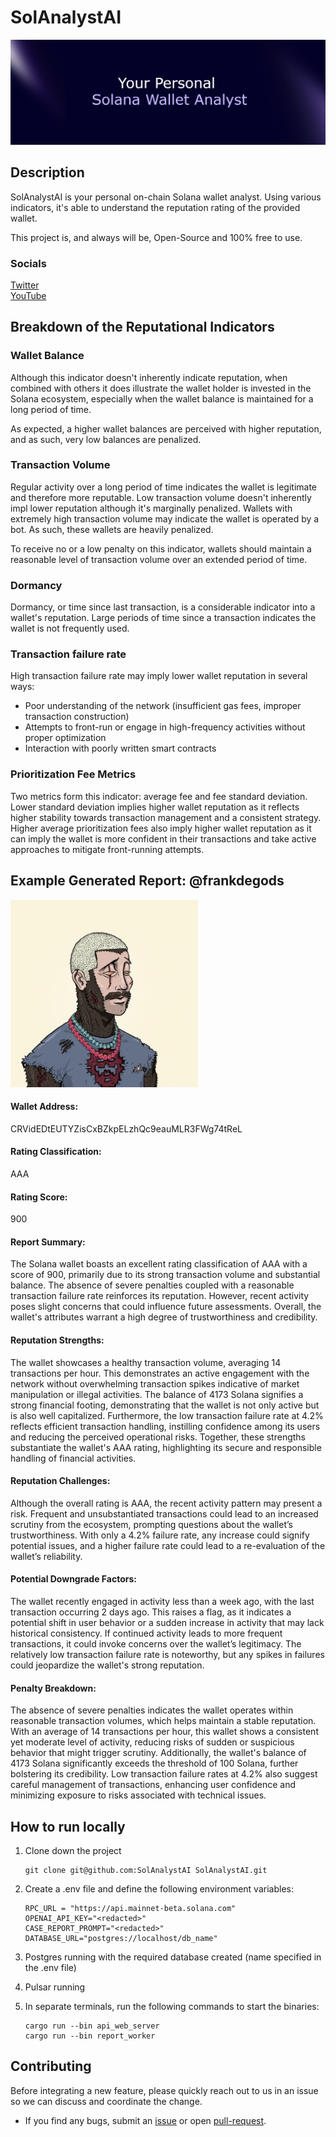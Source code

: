  # SolAnalystAI

 ![image](images/banner-header.png)

## Description
SolAnalystAI is your personal on-chain Solana wallet analyst. Using various indicators, it's able to understand the reputation rating of the provided wallet.

This project is, and always will be, Open-Source and 100% free to use.

### Socials
[Twitter](https://x.com/SolAnalystAI)
<br>
[YouTube]()

## Breakdown of the Reputational Indicators

### Wallet Balance
Although this indicator doesn't inherently indicate reputation, when combined with others it does illustrate the wallet holder is invested in the Solana ecosystem, especially when the wallet balance is maintained for a long period of time.

As expected, a higher wallet balances are perceived with higher reputation, and as such, very low balances are penalized.

### Transaction Volume
Regular activity over a long period of time indicates the wallet is legitimate and therefore more reputable. Low transaction volume doesn't inherently impl lower reputation although it's marginally penalized. Wallets with extremely high transaction volume may indicate the wallet is operated by a bot. As such, these wallets are heavily penalized.

To receive no or a low penalty on this indicator, wallets should maintain a reasonable level of transaction volume over an extended period of time. 

### Dormancy
Dormancy, or time since last transaction, is a considerable indicator into a wallet's reputation. Large periods of time since a transaction indicates the wallet is not frequently used.

### Transaction failure rate
High transaction failure rate may imply lower wallet reputation in several ways:
- Poor understanding of the network (insufficient gas fees, improper transaction construction)
- Attempts to front-run or engage in high-frequency activities without proper optimization
- Interaction with poorly written smart contracts

### Prioritization Fee Metrics
Two metrics form this indicator: average fee and fee standard deviation. Lower standard deviation implies higher wallet reputation as it reflects higher stability towards transaction management and a consistent strategy. Higher average prioritization fees also imply higher wallet reputation as it can imply the wallet is more confident in their transactions and take active approaches to mitigate front-running attempts.

## Example Generated Report: @frankdegods
<img src="images/frank.png" width="300">

#### Wallet Address:
CRVidEDtEUTYZisCxBZkpELzhQc9eauMLR3FWg74tReL

#### Rating Classification: 
AAA

#### Rating Score: 
900

#### Report Summary:
The Solana wallet boasts an excellent rating classification of AAA with a score of 900, primarily due to its strong transaction volume and substantial balance. The absence of severe penalties coupled with a reasonable transaction failure rate reinforces its reputation. However, recent activity poses slight concerns that could influence future assessments. Overall, the wallet's attributes warrant a high degree of trustworthiness and credibility.

#### Reputation Strengths:
The wallet showcases a healthy transaction volume, averaging 14 transactions per hour. This demonstrates an active engagement with the network without overwhelming transaction spikes indicative of market manipulation or illegal activities. The balance of 4173 Solana signifies a strong financial footing, demonstrating that the wallet is not only active but is also well capitalized. Furthermore, the low transaction failure rate at 4.2% reflects efficient transaction handling, instilling confidence among its users and reducing the perceived operational risks. Together, these strengths substantiate the wallet's AAA rating, highlighting its secure and responsible handling of financial activities.

#### Reputation Challenges:
Although the overall rating is AAA, the recent activity pattern may present a risk. Frequent and unsubstantiated transactions could lead to an increased scrutiny from the ecosystem, prompting questions about the wallet’s trustworthiness. With only a 4.2% failure rate, any increase could signify potential issues, and a higher failure rate could lead to a re-evaluation of the wallet’s reliability.

#### Potential Downgrade Factors:
The wallet recently engaged in activity less than a week ago, with the last transaction occurring 2 days ago. This raises a flag, as it indicates a potential shift in user behavior or a sudden increase in activity that may lack historical consistency. If continued activity leads to more frequent transactions, it could invoke concerns over the wallet’s legitimacy. The relatively low transaction failure rate is noteworthy, but any spikes in failures could jeopardize the wallet's strong reputation.

#### Penalty Breakdown:
The absence of severe penalties indicates the wallet operates within reasonable transaction volumes, which helps maintain a stable reputation. With an average of 14 transactions per hour, this wallet shows a consistent yet moderate level of activity, reducing risks of sudden or suspicious behavior that might trigger scrutiny. Additionally, the wallet's balance of 4173 Solana significantly exceeds the threshold of 100 Solana, further bolstering its credibility. Low transaction failure rates at 4.2% also suggest careful management of transactions, enhancing user confidence and minimizing exposure to risks associated with technical issues.

## How to run locally
1. Clone down the project
    ```console
    git clone git@github.com:SolAnalystAI SolAnalystAI.git
    ```
2. Create a .env file and define the following environment variables:
    ```
    RPC_URL = "https://api.mainnet-beta.solana.com"
    OPENAI_API_KEY="<redacted>"
    CASE_REPORT_PROMPT="<redacted>"
    DATABASE_URL="postgres://localhost/db_name"
    ```

3. Postgres running with the required database created (name specified in the .env file)
4. Pulsar running
5. In separate terminals, run the following commands to start the binaries:
    ```console
    cargo run --bin api_web_server
    cargo run --bin report_worker
    ```

## Contributing

Before integrating a new feature, please quickly reach out to us in an issue so we can discuss and coordinate the change.

- If you find any bugs, submit an [issue](../../issues) or open [pull-request](../../pulls).


